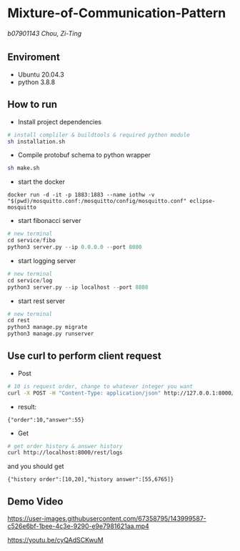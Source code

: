 # Mixture-of-Communication-Pattern

######  b07901143 Chou, Zi-Ting

## Enviroment
- Ubuntu 20.04.3
- python 3.8.8

## How to run
- Install project dependencies
```bash
# install compliler & buildtools & required python module
sh installation.sh
```

- Compile protobuf schema to python wrapper
```bash
sh make.sh
```

- start the docker
```
docker run -d -it -p 1883:1883 --name iothw -v "$(pwd)/mosquitto.conf:/mosquitto/config/mosquitto.conf" eclipse-mosquitto
```

- start fibonacci server
```python
# new terminal
cd service/fibo
python3 server.py --ip 0.0.0.0 --port 8080
```
- start logging server
```python
# new terminal
cd service/log
python3 server.py --ip localhost --port 8888
```
- start rest server
```python
# new terminal
cd rest
python3 manage.py migrate
python3 manage.py runserver
```
## Use curl to perform client request
- Post
```bash
# 10 is request order, change to whatever integer you want 
curl -X POST -H "Content-Type: application/json" http://127.0.0.1:8000/rest/fibonacci/ -d "{\"order\":\"10\"}"
```
- result:
```
{"order":10,"answer":55}
```
- Get
```bash
# get order history & answer history
curl http://localhost:8000/rest/logs
```
and you should get
```
{"history order":[10,20],"history answer":[55,6765]}
```
## Demo Video

https://user-images.githubusercontent.com/67358795/143999587-c526e6bf-1bee-4c3e-9290-e9e7981621aa.mp4


https://youtu.be/cyQAdSCKwuM
